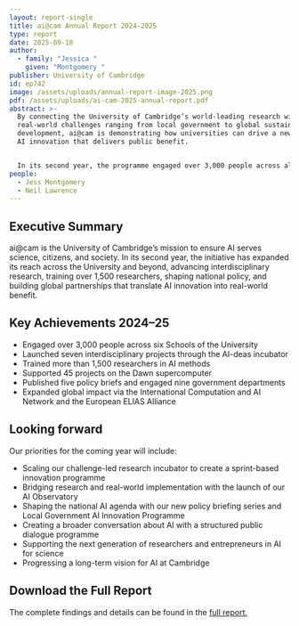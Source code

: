 ```yaml
---
layout: report-single
title: ai@cam Annual Report 2024-2025
type: report
date: 2025-09-10
author:
  - family: "Jessica "
    given: "Montgomery "
publisher: University of Cambridge
id: ep742
image: /assets/uploads/annual-report-image-2025.png
pdf: /assets/uploads/ai-cam-2025-annual-report.pdf
abstract: >-
  By connecting the University of Cambridge’s world-leading research with
  real-world challenges ranging from local government to global sustainable
  development, ai@cam is demonstrating how universities can drive a new wave of
  AI innovation that delivers public benefit. 


  In its second year, the programme engaged over 3,000 people across all six Schools, brought together researchers from 58 departments and established Cambridge as a trusted voice in national AI policy.
people:
  - Jess Montgomery
  - Neil Lawrence
---
```

## Executive Summary

ai@cam is the University of Cambridge’s mission to ensure AI serves science, citizens, and society. In its second year, the initiative has expanded its reach across the University and beyond, advancing interdisciplinary research, training over 1,500 researchers, shaping national policy, and building global partnerships that translate AI innovation into real-world benefit.

## Key Achievements 2024–25

* Engaged over 3,000 people across six Schools of the University
* Launched seven interdisciplinary projects through the AI-deas incubator
* Trained more than 1,500 researchers in AI methods
* Supported 45 projects on the Dawn supercomputer
* Published five policy briefs and engaged nine government departments
* Expanded global impact via the International Computation and AI Network and the European ELIAS Alliance

## L﻿ooking forward

Our priorities for the coming year will include:

* Scaling our challenge-led research incubator to create a sprint-based innovation programme
* Bridging research and real-world implementation with the launch of our AI Observatory
* Shaping the national AI agenda with our new policy briefing series and Local Government AI Innovation Programme
* Creating a broader conversation about AI with a structured public dialogue programme
* Supporting the next generation of researchers and entrepreneurs in AI for science
* Progressing a long-term vision for AI at Cambridge

## Download the Full Report

The complete findings and details can be found in the [full report.](/assets/uploads/ai-cam-2025-annual-report.pdf)